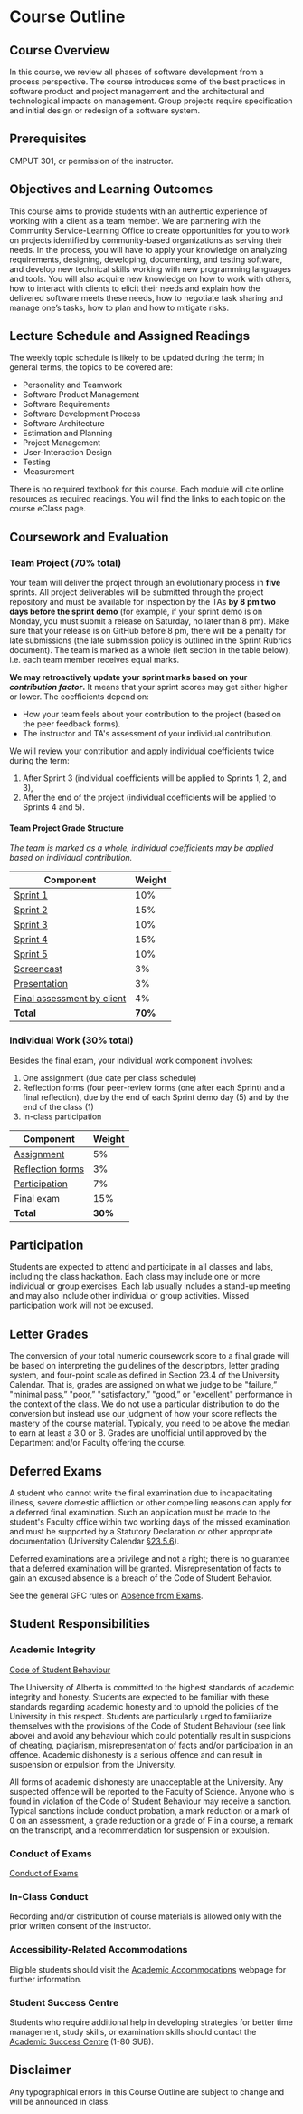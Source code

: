 # Course Outline

## Course Overview

In this course, we review all phases of software development from a process perspective. The course introduces some of the best practices in software product and project management and the architectural and technological impacts on management. Group projects require specification and initial design or redesign of a software system.

## Prerequisites

CMPUT 301, or permission of the instructor.

## Objectives and Learning Outcomes

This course aims to provide students with an authentic experience of working with a client as a team member. We are partnering with the Community Service-Learning Office to create opportunities for you to work on projects identified by community-based organizations as serving their needs. In the process, you will have to apply your knowledge on analyzing requirements, designing, developing, documenting, and testing software, and develop new technical skills working with new programming languages and tools. You will also acquire new knowledge on how to work with others, how to interact with clients to elicit their needs and explain how the delivered software meets these needs, how to negotiate task sharing and manage one’s tasks, how to plan and how to mitigate risks.

## Lecture Schedule and Assigned Readings

The weekly topic schedule is likely to be updated during the term; in general terms, the topics to be covered are:

* Personality and Teamwork
* Software Product Management
* Software Requirements 
* Software Development Process
* Software Architecture
* Estimation and Planning
* Project Management
* User-Interaction Design
* Testing
* Measurement

There is no required textbook for this course. Each module will cite online resources as required readings. You will find the links to each topic on the course eClass page.

## Coursework and Evaluation

### Team Project (70% total)

Your team will deliver the project through an evolutionary process in **five** sprints. All project deliverables will be submitted through the project repository and must be available for inspection by the TAs **by 8 pm two days before the sprint demo** (for example, if your sprint demo is on Monday, you must submit a release on Saturday, no later than 8 pm). Make sure that your release is on GitHub before 8 pm, there will be a penalty for late submissions (the late submission policy is outlined in the Sprint Rubrics document). The team is marked as a whole (left section in the table below), i.e. each team member receives equal marks.

**We may retroactively update your sprint marks based on your _contribution factor_.** It means that your sprint scores may get either higher or lower. The coefficients depend on:

* How your team feels about your contribution to the project (based on the peer feedback forms).
* The instructor and TA's assessment of your individual contribution.

We will review your contribution and apply individual coefficients twice during the term:

1. After Sprint 3 (individual coefficients will be applied to Sprints 1, 2, and 3),
2. After the end of the project (individual coefficients will be applied to Sprints 4 and 5).

#### Team Project Grade Structure

_The team is marked as a whole, individual coefficients may be applied based on individual contribution._

| Component                                                                              | Weight  |
| -------------------------------------------------------------------------------------- | ------- |
| [Sprint 1](/course-docs/marking-rubrics/#sprint-1)                                     | 10%     |
| [Sprint 2](/course-docs/marking-rubrics/#sprint-2)                                     | 15%     |
| [Sprint 3](/course-docs/marking-rubrics/#sprint-3)                                     | 10%     |
| [Sprint 4](/course-docs/marking-rubrics/#sprint-4)                                     | 15%     |
| [Sprint 5](/course-docs/marking-rubrics/#sprint-5)                                     | 10%     |
| [Screencast](/course-docs/marking-rubrics/#screencast)                                 | 3%      |
| [Presentation](/course-docs/marking-rubrics/#presentation)                             | 3%      |
| [Final assessment by client](/course-docs/marking-rubrics/#final-assessment-by-client) | 4%      |
| **Total**                                                                              | **70%** |

### Individual Work (30% total)

Besides the final exam, your individual work component involves:

1. One assignment (due date per class schedule)
2. Reflection forms (four peer-review forms (one after each Sprint) and a final reflection), due by the end of each Sprint demo day (5) and by the end of the class (1)
3. In-class participation

| Component                                                          | Weight  |
| ------------------------------------------------------------------ | ------- |
| [Assignment](/course-docs/marking-rubrics/#assignment)             | 5%      |
| [Reflection forms](/course-docs/marking-rubrics/#reflection-forms) | 3%      |
| [Participation](/course-docs/marking-rubrics/#participation)       | 7%      |
| Final exam                                                         | 15%     |
| **Total**                                                          | **30%** |

## Participation

Students are expected to attend and participate in all classes and labs, including the class hackathon. Each class may include one or more individual or group exercises. Each lab usually includes a stand-up meeting and may also include other individual or group activities. Missed participation work will not be excused.

## Letter Grades

The conversion of your total numeric coursework score to a final grade will be based on interpreting the guidelines of the descriptors, letter grading system, and four-point scale as defined in Section 23.4 of the University Calendar. That is, grades are assigned on what we judge to be "failure,” "minimal pass,” "poor,” "satisfactory,” "good,” or "excellent" performance in the context of the class. We do not use a particular distribution to do the conversion but instead use our judgment of how your score reflects the mastery of the course material. Typically, you need to be above the median to earn at least a 3.0 or B. Grades are unofficial until approved by the Department and/or Faculty offering the course.

## Deferred Exams

A student who cannot write the final examination due to incapacitating illness, severe domestic affliction or other compelling reasons can apply for a deferred final examination. Such an application must be made to the student's Faculty office within two working days of the missed examination and must be supported by a Statutory Declaration or other appropriate documentation (University Calendar [§23.5.6](http://www.registrar.ualberta.ca/calendar/Regulations-and-Information/Academic-Regulation/23.5.html#23.5.6)).

Deferred examinations are a privilege and not a right; there is no guarantee that a deferred examination will be granted. Misrepresentation of facts to gain an excused absence is a breach of the Code of Student Behavior.

See the general GFC rules on [Absence from Exams](http://www.registrar.ualberta.ca/calendar/Regulations-and-Information/Academic-Regulation/23.5.html#23.5.6).

## Student Responsibilities

### Academic Integrity

[Code of Student Behaviour](https://www.ualberta.ca/governance/resources/policies-standards-and-codes-of-conduct/code-of-student-behaviour)

The University of Alberta is committed to the highest standards of academic integrity and honesty. Students are expected to be familiar with these standards regarding academic honesty and to uphold the policies of the University in this respect. Students are particularly urged to familiarize themselves with the provisions of the Code of Student Behaviour (see link above) and avoid any behaviour which could potentially result in suspicions of cheating, plagiarism, misrepresentation of facts and/or participation in an offence. Academic dishonesty is a serious offence and can result in suspension or expulsion from the University.

All forms of academic dishonesty are unacceptable at the University. Any suspected offence will be reported to the Faculty of Science. Anyone who is found in violation of the Code of Student Behaviour may receive a sanction. Typical sanctions include conduct probation, a mark reduction or a mark of 0 on an assessment, a grade reduction or a grade of F in a course, a remark on the transcript, and a recommendation for suspension or expulsion.

### Conduct of Exams

[Conduct of Exams](https://calendar.ualberta.ca/content.php?catoid=29&navoid=7238#Examinations_(Exams))

### In-Class Conduct

Recording and/or distribution of course materials is allowed only with the prior written consent of the instructor.

### Accessibility-Related Accommodations 

Eligible students should visit the [Academic Accommodations](https://www.ualberta.ca/current-students/accessibility-resources) webpage for further information.

### Student Success Centre

Students who require additional help in developing strategies for better time management, study skills, or examination skills should contact the [Academic Success Centre](www.ualberta.ca/current-students/academic-success-centre) (1-80 SUB).

## Disclaimer

Any typographical errors in this Course Outline are subject to change and will be announced in class.